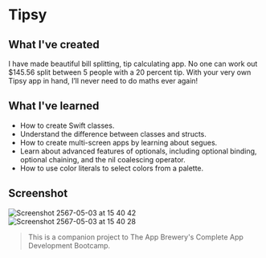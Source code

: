 # Tipsy

## What I've created

I have made beautiful bill splitting, tip calculating app. No one can work out $145.56 split between 5 people with a 20 percent tip. With your very own Tipsy app in hand, I’ll never need to do maths ever again!

## What I've learned

* How to create Swift classes.
* Understand the difference between classes and structs.
* How to create multi-screen apps by learning about segues.
* Learn about advanced features of optionals, including optional binding, optional chaining, and the nil coalescing operator.
* How to use color literals to select colors from a palette.

## Screenshot
![Screenshot 2567-05-03 at 15 40 42](https://github.com/Pathompat-m/tipsy/assets/151487556/6b8b1c32-1586-478a-827f-ab2f8acb8378)
![Screenshot 2567-05-03 at 15 40 28](https://github.com/Pathompat-m/tipsy/assets/151487556/dbb4071e-b8af-4b0c-bc88-e7cb256e259b)

>This is a companion project to The App Brewery's Complete App Development Bootcamp.
